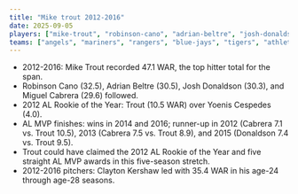 ```yaml
---
title: "Mike trout 2012-2016"
date: 2025-09-05
players: ["mike-trout", "robinson-cano", "adrian-beltre", "josh-donaldson", "miguel-cabrera", "yoenis-cespedes", "clayton-kershaw"]
teams: ["angels", "mariners", "rangers", "blue-jays", "tigers", "athletics", "dodgers"]
---
```


- 2012-2016: Mike Trout recorded 47.1 WAR, the top hitter total for the span.
- Robinson Cano (32.5), Adrian Beltre (30.5), Josh Donaldson (30.3), and Miguel Cabrera (29.6) followed.
- 2012 AL Rookie of the Year: Trout (10.5 WAR) over Yoenis Cespedes (4.0).
- AL MVP finishes: wins in 2014 and 2016; runner-up in 2012 (Cabrera 7.1 vs. Trout 10.5), 2013 (Cabrera 7.5 vs. Trout 8.9), and 2015 (Donaldson 7.4 vs. Trout 9.5).
- Trout could have claimed the 2012 AL Rookie of the Year and five straight AL MVP awards in this five-season stretch.
- 2012-2016 pitchers: Clayton Kershaw led with 35.4 WAR in his age-24 through age-28 seasons.
